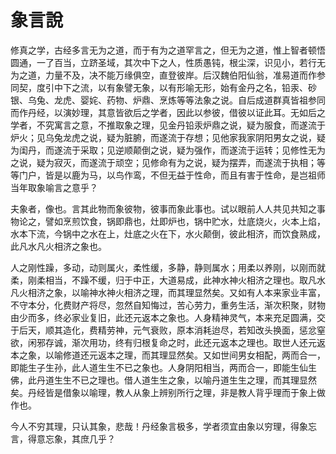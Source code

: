 # 象言說

修真之学，古经多言无为之道，而于有为之道罕言之，但无为之道，惟上智者顿悟圆通，一了百当，立跻圣域，其次中下之人，性质愚钝，根尘深，识见小，若行无为之道，力量不及，决不能万缘俱空，直登彼岸。后汉魏伯阳仙翁，准易道而作参同契，度引中下之流，以有象譬无象，以有形喻无形，始有金丹之名，铅汞、砂银、乌兔、龙虎、婴姹、药物、炉鼎、烹炼等等法象之说。自后成道群真皆祖参同而作丹经，以演妙理，其意皆欲后之学者，因此以参彼，借彼以证此耳。无如后之学者，不究寓言之意，不推取象之理，见金丹铅汞炉鼎之说，疑为服食，而遂流于炉火；见乌兔龙虎之说，疑为脏腑，而遂流于存想；见他家我家阴阳男女之说，疑为闺丹，而遂流于采取；见逆顺颠倒之说，疑为强作，而遂流于运转；见修性无为之说，疑为寂灭，而遂流于顽空；见修命有为之说，疑为摆弄，而遂流于执相；等等门户，皆是以鹿为马，以鸟作鸾，不但无益于性命，而且有害于性命，是岂祖师当年取象喻言之意乎？

夫象者，像也。言其此物而象彼物，彼事而象此事也。试以眼前人人共见共知之事物论之，譬如烹煎饮食，锅即鼎也，灶即炉也，锅中贮水，灶底烧火，火本上焰，水本下流，今锅中之水在上，灶底之火在下，水火颠倒，彼此相济，而饮食熟成，此凡水凡火相济之象也。

人之刚性躁，多动，动则属火，柔性缓，多静，静则属水；用柔以养刚，以刚而就柔，刚柔相当，不躁不缓，归于中正，大道易成，此神水神火相济之理也。取凡水凡火相济之象，以喻神水神火相济之理，而其理显然矣。又如有人本来家业丰富，不守本分，化费财产将尽，忽然自知悔过，苦心劳力，重务生活，渐次积聚，财物由少而多，终必家业复旧，此还元返本之象也。人身精神灵气，本来充足圆满，交于后天，顺其造化，费精劳神，元气衰败，原本消耗迨尽，若知改头换面，惩忿窒欲，闲邪存诚，渐次用功，终有归根复命之时，此还元返本之理也。取世人还元返本之象，以喻修道还元返本之理，而其理显然矣。又如世间男女相配，两而合一，即能生子生孙，此人道生生不已之象也。人身阴阳相当，两而合一，即能生仙生佛，此丹道生生不已之理也。借人道生生之象，以喻丹道生生之理，而其理显然矣。丹经皆是借象以喻理，教人从象上辨别所行之理，非是教人背乎理而于象上做作也。

今人不穷其理，只认其象，悲哉！丹经象言极多，学者须宜由象以穷理，得象忘言，得意忘象，其庶几乎？
